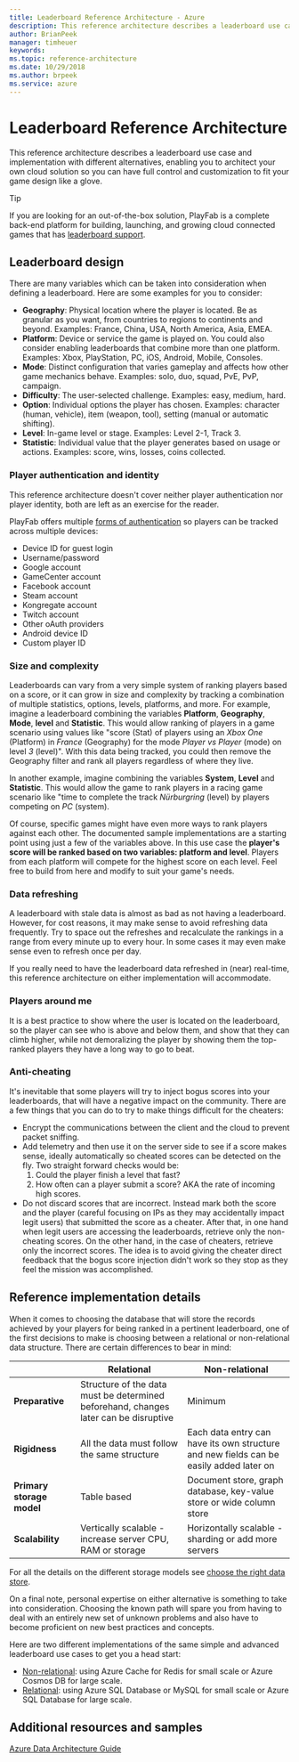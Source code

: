 ```yaml
---
title: Leaderboard Reference Architecture - Azure
description: This reference architecture describes a leaderboard use case and implementation with different alternatives, enabling you to architect your own cloud solution so you can have full control and customization to fit your game design like a glove.
author: BrianPeek
manager: timheuer
keywords: 
ms.topic: reference-architecture
ms.date: 10/29/2018
ms.author: brpeek
ms.service: azure
---
```


# Leaderboard Reference Architecture

This reference architecture describes a leaderboard use case and implementation with different alternatives, enabling you to architect your own cloud solution so you can have full control and customization to fit your game design like a glove.

> [!TIP]
> If you are looking for an out-of-the-box solution, PlayFab is a complete back-end platform for building, launching, and growing cloud connected games that has [leaderboard support](https://docs.microsoft.com/gaming/playfab/features/social/tournaments-leaderboards/).

## Leaderboard design

There are many variables which can be taken into consideration when defining a leaderboard. Here are some examples for you to consider:

- **Geography**: Physical location where the player is located. Be as granular as you want, from countries to regions to continents and beyond. Examples: France, China, USA, North America, Asia, EMEA.
- **Platform**: Device or service the game is played on. You could also consider enabling leaderboards that combine more than one platform. Examples: Xbox, PlayStation, PC, iOS, Android, Mobile, Consoles.
- **Mode**: Distinct configuration that varies gameplay and affects how other game mechanics behave. Examples: solo, duo, squad, PvE, PvP, campaign.
- **Difficulty**: The user-selected challenge. Examples: easy, medium, hard.
- **Option**: Individual options the player has chosen. Examples: character (human, vehicle), item (weapon, tool), setting (manual or automatic shifting).
- **Level**: In-game level or stage. Examples: Level 2-1, Track 3.
- **Statistic**: Individual value that the player generates based on usage or actions. Examples: score, wins, losses, coins collected.

### Player authentication and identity

This reference architecture doesn't cover neither player authentication nor player identity, both are left as an exercise for the reader.

PlayFab offers multiple [forms of authentication](https://docs.microsoft.com/gaming/playfab/#pivot=documentation&panel=authentication) so players can be tracked across multiple devices:

- Device ID for guest login
- Username/password
- Google account
- GameCenter account
- Facebook account
- Steam account
- Kongregate account
- Twitch account
- Other oAuth providers
- Android device ID
- Custom player ID

### Size and complexity

Leaderboards can vary from a very simple system of ranking players based on a score, or it can grow in size and complexity by tracking a combination of multiple statistics, options, levels, platforms, and more. For example, imagine a leaderboard combining the variables **Platform**, **Geography**, **Mode**, **level** and **Statistic**.  This would allow ranking of players in a game scenario using values like "score (Stat) of players using an *Xbox One* (Platform) in *France* (Geography) for the mode *Player vs Player* (mode) on level *3* (level)". With this data being tracked, you could then remove the Geography filter and rank all players regardless of where they live.

In another example, imagine combining the variables **System**, **Level** and **Statistic**. This would allow the game to rank players in a racing game scenario like "time to complete the track *Nürburgring* (level) by players competing on *PC* (system).

Of course, specific games might have even more ways to rank players against each other. The documented sample implementations are a starting point using just a few of the variables above. In this use case the **player's score will be ranked based on two variables: platform and level**. Players from each platform will compete for the highest score on each level. Feel free to build from here and modify to suit your game's needs.

### Data refreshing

A leaderboard with stale data is almost as bad as not having a leaderboard. However, for cost reasons, it may make sense to avoid refreshing data frequently. Try to space out the refreshes and recalculate the rankings in a range from every minute up to every hour. In some cases it may even make sense even to refresh once per day.

If you really need to have the leaderboard data refreshed in (near) real-time, this reference architecture on either implementation will accommodate.

### Players around me

It is a best practice to show where the user is located on the leaderboard, so the player can see who is above and below them, and show that they can climb higher, while not demoralizing the player by showing them the top-ranked players they have a long way to go to beat.

### Anti-cheating

It's inevitable that some players will try to inject bogus scores into your leaderboards, that will have a negative impact on the community. There are a few things that you can do to try to make things difficult for the cheaters:

- Encrypt the communications between the client and the cloud to prevent packet sniffing.
- Add telemetry and then use it on the server side to see if a score makes sense, ideally automatically so cheated scores can be detected on the fly. Two straight forward checks would be:
    1. Could the player finish a level that fast?
    2. How often can a player submit a score? AKA the rate of incoming high scores.
- Do not discard scores that are incorrect. Instead mark both the score and the player (careful focusing on IPs as they may accidentally impact legit users) that submitted the score as a cheater. After that, in one hand when legit users are accessing the leaderboards, retrieve only the non-cheating scores. On the other hand, in the case of cheaters, retrieve only the incorrect scores. The idea is to avoid giving the cheater direct feedback that the bogus score injection didn't work so they stop as they feel the mission was accomplished.

## Reference implementation details

When it comes to choosing the database that will store the records achieved by your players for being ranked in a pertinent leaderboard, one of the first decisions to make is choosing between a relational or non-relational data structure. There are certain differences to bear in mind:

||Relational|Non-relational|
|----------|----------|-----------|
|**Preparative**|Structure of the data must be determined beforehand, changes later can be disruptive|Minimum|
|**Rigidness**|All the data must follow the same structure|Each data entry can have its own structure and new fields can be easily added later on|
|**Primary storage model**|Table based|Document store, graph database, key-value store or wide column store|
|**Scalability**|Vertically scalable - increase server CPU, RAM or storage|Horizontally scalable - sharding or add more servers|

For all the details on the different storage models see [choose the right data store](https://docs.microsoft.com/azure/architecture/guide/technology-choices/data-store-overview).

On a final note, personal expertise on either alternative is something to take into consideration. Choosing the known path will spare you from having to deal with an entirely new set of unknown problems and also have to become proficient on new best practices and concepts.

Here are two different implementations of the same simple and advanced leaderboard use cases to get you a head start:

- [Non-relational](./leaderboard-nonrelational.md): using Azure Cache for Redis for small scale or Azure Cosmos DB for large scale.
- [Relational](./leaderboard-relational.md): using Azure SQL Database or MySQL for small scale or Azure SQL Database for large scale.

## Additional resources and samples

[Azure Data Architecture Guide](https://docs.microsoft.com/azure/architecture/data-guide/)